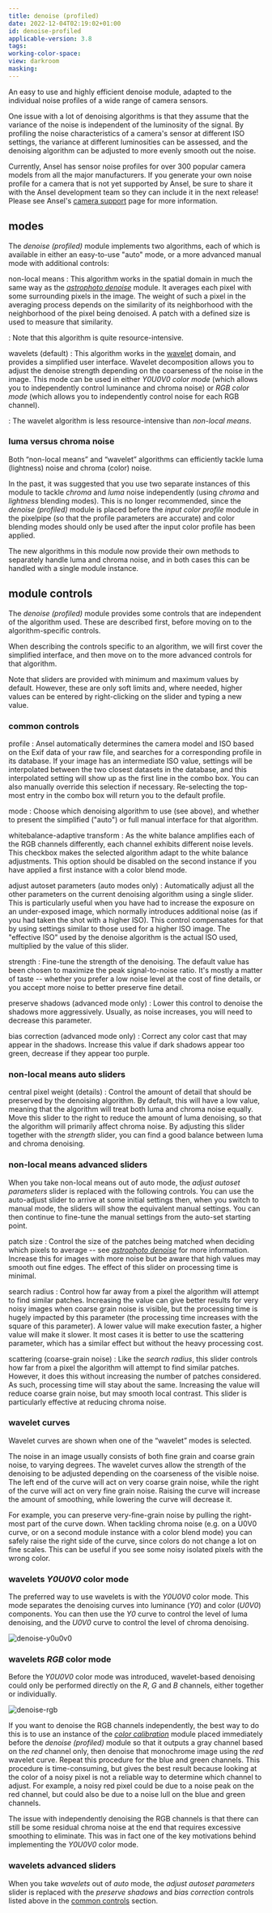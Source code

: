 ```yaml
---
title: denoise (profiled)
date: 2022-12-04T02:19:02+01:00
id: denoise-profiled
applicable-version: 3.8
tags:
working-color-space:
view: darkroom
masking:
---
```


An easy to use and highly efficient denoise module, adapted to the individual noise profiles of a wide range of camera sensors.

One issue with a lot of denoising algorithms is that they assume that the variance of the noise is independent of the luminosity of the signal. By profiling the noise characteristics of a camera's sensor at different ISO settings, the variance at different luminosities can be assessed, and the denoising algorithm can be adjusted to more evenly smooth out the noise.

Currently, Ansel has sensor noise profiles for over 300 popular camera models from all the major manufacturers. If you generate your own noise profile for a camera that is not yet supported by Ansel, be sure to share it with the Ansel development team so they can include it in the next release! Please see Ansel's [camera support](https://github.com/darktable-org/darktable/wiki/Camera-support) page for more information.

## modes

The _denoise (profiled)_ module implements two algorithms, each of which is available in either an easy-to-use "auto" mode, or a more advanced manual mode with additional controls:

non-local means
: This algorithm works in the spatial domain in much the same way as the [_astrophoto denoise_](./astrophoto-denoise.md) module. It averages each pixel with some surrounding pixels in the image. The weight of such a pixel in the averaging process depends on the similarity of its neighborhood with the neighborhood of the pixel being denoised. A patch with a defined size is used to measure that similarity.

: Note that this algorithm is quite resource-intensive.

wavelets (default)
: This algorithm works in the [wavelet](../../views/darkroom/processing-modules/wavelets.md) domain, and provides a simplified user interface. Wavelet decomposition allows you to adjust the denoise strength depending on the coarseness of the noise in the image. This mode can be used in either _Y0U0V0 color mode_ (which allows you to independently control luminance and chroma noise) or _RGB color mode_ (which allows you to independently control noise for each RGB channel).

: The wavelet algorithm is less resource-intensive than _non-local means_.

### luma versus chroma noise

Both “non-local means” and “wavelet” algorithms can efficiently tackle luma (lightness) noise and chroma (color) noise.

In the past, it was suggested that you use two separate instances of this module to tackle _chroma_ and _luma_ noise independently (using _chroma_ and _lightness_ blending modes). This is no longer recommended, since the _denoise (profiled)_ module is placed before the _input color profile_ module in the pixelpipe (so that the profile parameters are accurate) and color blending modes should only be used after the input color profile has been applied.

The new algorithms in this module now provide their own methods to separately handle luma and chroma noise, and in both cases this can be handled with a single module instance.

## module controls

The _denoise (profiled)_ module provides some controls that are independent of the algorithm used. These are described first, before moving on to the algorithm-specific controls.

When describing the controls specific to an algorithm, we will first cover the simplified interface, and then move on to the more advanced controls for that algorithm.

Note that sliders are provided with minimum and maximum values by default. However, these are only soft limits and, where needed, higher values can be entered by right-clicking on the slider and typing a new value.

### common controls

profile
: Ansel automatically determines the camera model and ISO based on the Exif data of your raw file, and searches for a corresponding profile in its database. If your image has an intermediate ISO value, settings will be interpolated between the two closest datasets in the database, and this interpolated setting will show up as the first line in the combo box. You can also manually override this selection if necessary. Re-selecting the top-most entry in the combo box will return you to the default profile.

mode
: Choose which denoising algorithm to use (see above), and whether to present the simplified ("auto") or full manual interface for that algorithm.

whitebalance-adaptive transform
: As the white balance amplifies each of the RGB channels differently, each channel exhibits different noise levels. This checkbox makes the selected algorithm adapt to the white balance adjustments. This option should be disabled on the second instance if you have applied a first instance with a color blend mode.

adjust autoset parameters (auto modes only)
: Automatically adjust all the other parameters on the current denoising algorithm using a single slider. This is particularly useful when you have had to increase the exposure on an under-exposed image, which normally introduces additional noise (as if you had taken the shot with a higher ISO). This control compensates for that by using settings similar to those used for a higher ISO image. The "effective ISO" used by the denoise algorithm is the actual ISO used, multiplied by the value of this slider.

strength
: Fine-tune the strength of the denoising. The default value has been chosen to maximize the peak signal-to-noise ratio. It's mostly a matter of taste -- whether you prefer a low noise level at the cost of fine details, or you accept more noise to better preserve fine detail.

preserve shadows (advanced mode only)
: Lower this control to denoise the shadows more aggressively. Usually, as noise increases, you will need to decrease this parameter.

bias correction (advanced mode only)
: Correct any color cast that may appear in the shadows. Increase this value if dark shadows appear too green, decrease if they appear too purple.

### non-local means auto sliders

central pixel weight (details)
: Control the amount of detail that should be preserved by the denoising algorithm. By default, this will have a low value, meaning that the algorithm will treat both luma and chroma noise equally. Move this slider to the right to reduce the amount of luma denoising, so that the algorithm will primarily affect chroma noise. By adjusting this slider together with the _strength_ slider, you can find a good balance between luma and chroma denoising.

### non-local means advanced sliders

When you take non-local means out of auto mode, the _adjust autoset parameters_ slider is replaced with the following controls. You can use the auto-adjust slider to arrive at some initial settings then, when you switch to manual mode, the sliders will show the equivalent manual settings. You can then continue to fine-tune the manual settings from the auto-set starting point.

patch size
: Control the size of the patches being matched when deciding which pixels to average -- see [_astrophoto denoise_](./astrophoto-denoise.md) for more information. Increase this for images with more noise but be aware that high values may smooth out fine edges. The effect of this slider on processing time is minimal.

search radius
: Control how far away from a pixel the algorithm will attempt to find similar patches. Increasing the value can give better results for very noisy images when coarse grain noise is visible, but the processing time is hugely impacted by this parameter (the processing time increases with the square of this parameter). A lower value will make execution faster, a higher value will make it slower. It most cases it is better to use the scattering parameter, which has a similar effect but without the heavy processing cost.

scattering (coarse-grain noise)
: Like the _search radius_, this slider controls how far from a pixel the algorithm will attempt to find similar patches. However, it does this without increasing the number of patches considered. As such, processing time will stay about the same. Increasing the value will reduce coarse grain noise, but may smooth local contrast. This slider is particularly effective at reducing chroma noise.

### wavelet curves

Wavelet curves are shown when one of the “wavelet” modes is selected.

The noise in an image usually consists of both fine grain and coarse grain noise, to varying degrees. The wavelet curves allow the strength of the denoising to be adjusted depending on the coarseness of the visible noise. The left end of the curve will act on very coarse grain noise, while the right of the curve will act on very fine grain noise. Raising the curve will increase the amount of smoothing, while lowering the curve will decrease it.

For example, you can preserve very-fine-grain noise by pulling the right-most part of the curve down. When tackling chroma noise (e.g. on a U0V0 curve, or on a second module instance with a color blend mode) you can safely raise the right side of the curve, since colors do not change a lot on fine scales. This can be useful if you see some noisy isolated pixels with the wrong color.

### wavelets _Y0U0V0_ color mode

The preferred way to use wavelets is with the _Y0U0V0_ color mode. This mode separates the denoising curves into luminance (_Y0_) and color (_U0V0_) components. You can then use the _Y0_ curve to control the level of luma denoising, and the _U0V0_ curve to control the level of chroma denoising.

![denoise-y0u0v0](denoise-y0u0v0.png#w33)

### wavelets _RGB_ color mode

Before the _Y0U0V0_ color mode was introduced, wavelet-based denoising could only be performed directly on the _R_, _G_ and _B_ channels, either together or individually.

![denoise-rgb](denoise-rgb.png#w33)

If you want to denoise the RGB channels independently, the best way to do this is to use an instance of the [_color calibration_](./color-calibration.md) module placed immediately before the _denoise (profiled)_ module so that it outputs a gray channel based on the _red_ channel only, then denoise that monochrome image using the _red_ wavelet curve. Repeat this procedure for the blue and green channels. This procedure is time-consuming, but gives the best result because looking at the color of a noisy pixel is not a reliable way to determine which channel to adjust. For example, a noisy red pixel could be due to a noise peak on the red channel, but could also be due to a noise lull on the blue and green channels.

The issue with independently denoising the RGB channels is that there can still be some residual chroma noise at the end that requires excessive smoothing to eliminate. This was in fact one of the key motivations behind implementing the _Y0U0V0_ color mode.

### wavelets advanced sliders

When you take _wavelets_ out of _auto_ mode, the _adjust autoset parameters_ slider is replaced with the _preserve shadows_ and _bias correction_ controls listed above in the [common controls](#common-controls) section.
